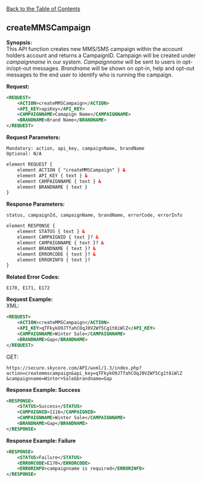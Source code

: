 [Back to the Table of Contents](/1.3/README.md)

## createMMSCampaign

__Synopsis:__  
This API function creates new MMS/SMS campaign within the account holders account and returns a CampaignID. 
Campaign will be created under *campaignname* in our system. *Campaignname* will be sent to users in opt-in/opt-out messages. *Brandname* will be shown on opt-in, help and opt-out messages to the end user to identify who is running the campaign.

__Request:__
```xml
<REQUEST>
	<ACTION>createMMSCampaign</ACTION>
    <API_KEY>apiKey</API_KEY>
    <CAMPAIGNNAME>Camapign Name</CAMPAIGNNAME>
    <BRANDNAME>Brand Name</BRANDNAME>
</REQUEST>
```

__Request Parameters:__

    Mandatory: action, api_key, campaignName, brandName
    Optional: N/A

```xml
element REQUEST {
    element ACTION { "createMMSCampaign" } &
    element API_KEY { text } &
    element CAMPAIGNNAME { text } &
    element BRANDNAME { text }
}
```

__Response Parameters:__

    status, campaignId, campaignName, brandName, errorCode, errorInfo

```xml
element RESPONSE {
    element STATUS { text } &
    element CAMPAIGNID { text }? &
    element CAMPAIGNNAME { text }? &
    element BRANDNAME { text }? &
    element ERRORCODE { text }? &
    element ERRORINFO { text }?
}
```

__Related Error Codes:__

    E170, E171, E172

__Request Example:__  
XML:
```xml
<REQUEST>
    <ACTION>createMMSCampaign</ACTION>
    <API_KEY>qTFkykO9JTfahCOqJ0V2Wf5Cg1t8iWlZ</API_KEY>
    <CAMPAIGNNAME>Winter Sale</CAMPAIGNNAME>
    <BRANDNAME>Gap</BRANDNAME>
</REQUEST>
```

GET:

    https://secure.skycore.com/API/wxml/1.3/index.php?action=createmmscampaign&api_key=qTFkykO9JTfahCOqJ0V2Wf5Cg1t8iWlZ
    &campaignname=Winter+Sale&brandname=Gap
    
__Response Example: Success__
```xml
<RESPONSE>
    <STATUS>Success</STATUS>
    <CAMPAIGNID>1116</CAMPAIGNID>
    <CAMPAIGNNAME>Winter Sale</CAMPAIGNNAME>
    <BRANDNAME>Gap</BRANDNAME>
</RESPONSE>
```

__Response Example: Failure__
```xml
<RESPONSE>
    <STATUS>Failure</STATUS>
    <ERRORCODE>E170</ERRORCODE>
    <ERRORINFO>campaignname is required</ERRORINFO>
</RESPONSE>
```